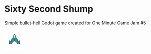 # Sixty Second Shump
Simple bullet-hell Godot game created for One Minute Game Jam #5

![spaceship-sprite](https://raw.githubusercontent.com/jazibobs/sixty-second-shump/main/Sprites/Player.png)

